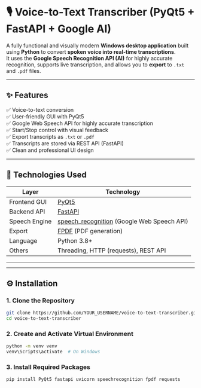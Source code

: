 # 🎙️ Voice-to-Text Transcriber (PyQt5 + FastAPI + Google AI)

A fully functional and visually modern **Windows desktop application** built using **Python** to convert **spoken voice into real-time transcriptions**.  
It uses the **Google Speech Recognition API (AI)** for highly accurate recognition, supports live transcription, and allows you to **export** to `.txt` and `.pdf` files.

---

## ✨ Features

✅ Voice-to-text conversion  
✅ User-friendly GUI with PyQt5  
✅ Google Web Speech API for highly accurate transcription  
✅ Start/Stop control with visual feedback  
✅ Export transcripts as `.txt` or `.pdf`  
✅ Transcripts are stored via REST API (FastAPI)  
✅ Clean and professional UI design  

---

## 🧠 Technologies Used

| Layer         | Technology                          |
|---------------|--------------------------------------|
| Frontend GUI  | [PyQt5](https://riverbankcomputing.com/software/pyqt/intro) |
| Backend API   | [FastAPI](https://fastapi.tiangolo.com/) |
| Speech Engine | [speech_recognition](https://pypi.org/project/SpeechRecognition/) (Google Web Speech API) |
| Export        | [FPDF](https://pyfpdf.github.io/) (PDF generation) |
| Language      | Python 3.8+ |
| Others        | Threading, HTTP (requests), REST API |

---


---

## ⚙️ Installation

### 1. Clone the Repository

```bash
git clone https://github.com/YOUR_USERNAME/voice-to-text-transcriber.git
cd voice-to-text-transcriber
```

### 2. Create and Activate Virtual Environment

```bash
python -m venv venv
venv\Scripts\activate  # On Windows
```

### 3. Install Required Packages

```bash
pip install PyQt5 fastapi uvicorn speechrecognition fpdf requests
```

